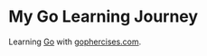 # My Go Learning Journey

Learning [Go](https://golang.org/) with [gophercises.com](https://gophercises.com/).
